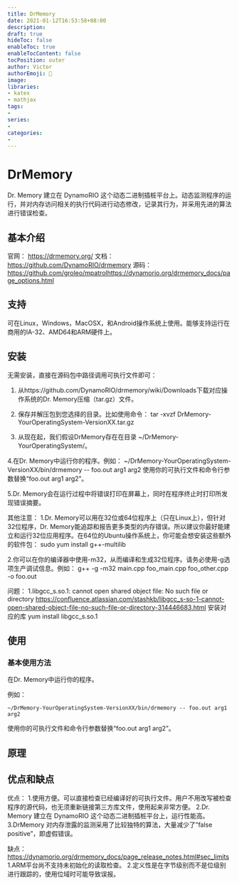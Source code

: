 ```yaml
---
title: DrMemory
date: 2021-01-12T16:53:58+08:00
description:
draft: true
hideToc: false
enableToc: true
enableTocContent: false
tocPosition: outer
author: Victor
authorEmoji: 👻
image:
libraries:
- katex
- mathjax
tags:
-
series:
-
categories:
-
---
```




# DrMemory

Dr. Memory 建立在 DynamoRIO 这个动态二进制插桩平台上。动态监测程序的运行，并对内存访问相关的执行代码进行动态修改，记录其行为，并采用先进的算法进行错误检查。

## 基本介绍

官网：
https://drmemory.org/
文档：
https://github.com/DynamoRIO/drmemory
源码：
https://github.com/groleo/mpatrolhttps://dynamorio.org/drmemory_docs/page_options.html

## 支持

可在Linux，Windows，MacOSX，和Android操作系统上使用。能够支持运行在商用的IA-32、AMD64和ARM硬件上。

## 安装

无需安装，直接在源码包中路径调用可执行文件即可：

1. 从https://github.com/DynamoRIO/drmemory/wiki/Downloads下载对应操作系统的Dr. Memory压缩（tar.gz）文件。

2. 保存并解压包到您选择的目录。比如使用命令：
tar -xvzf DrMemory-YourOperatingSystem-VersionXX.tar.gz

3. 从现在起，我们假设DrMemory存在在目录 ~/DrMemory-YourOperatingSystem/。

4.在Dr. Memory中运行你的程序。例如：
~/DrMemory-YourOperatingSystem-VersionXX/bin/drmemory -- foo.out arg1 arg2
使用你的可执行文件和命令行参数替换“foo.out arg1 arg2”。

5.Dr. Memory会在运行过程中将错误打印在屏幕上，同时在程序终止时打印所发现错误摘要。

其他注意：
1.Dr. Memory可以用在32位或64位程序上（只在Linux上），但针对32位程序，Dr. Memory能追踪和报告更多类型的内存错误。所以建议你最好能建立和运行32位应用程序。在64位的Ubuntu操作系统上，你可能会想安装这些额外的软件包：
sudo yum install g++-multilib

2.你可以在你的编译器中使用-m32，从而编译和生成32位程序。请务必使用-g选项生产调试信息。例如：
g++ -g -m32 main.cpp foo_main.cpp foo_other.cpp -o foo.out

问题：
1.libgcc_s.so.1: cannot open shared object file: No such file or directory
https://confluence.atlassian.com/stashkb/libgcc_s-so-1-cannot-open-shared-object-file-no-such-file-or-directory-314446683.html
安装对应的库
yum install libgcc_s.so.1

## 使用

### 基本使用方法

在Dr. Memory中运行你的程序。

例如：

```shell
~/DrMemory-YourOperatingSystem-VersionXX/bin/drmemory -- foo.out arg1 arg2
```

使用你的可执行文件和命令行参数替换“foo.out arg1 arg2”。

## 原理



## 优点和缺点

优点：
1.使用方便。可以直接检查已经编译好的可执行文件。用户不用改写被检查程序的源代码，也无须重新链接第三方库文件，使用起来非常方便。
2.Dr. Memory 建立在 DynamoRIO 这个动态二进制插桩平台上，运行性能高。
3.DrMemory 对内存泄露的监测采用了比较独特的算法，大量减少了”false positive”，即虚假错误。

缺点：https://dynamorio.org/drmemory_docs/page_release_notes.html#sec_limits
1.ARM平台尚不支持未初始化的读取检查。
2.定义性是在字节级别而不是位级别进行跟踪的，使用位域时可能导致误报。

